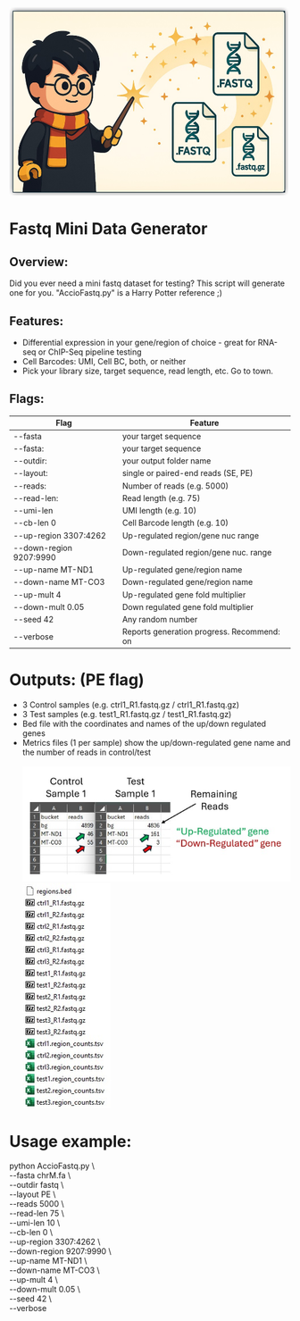 <img src="./media/banner.jpg"  width="500"><br>
# Fastq Mini Data Generator

## Overview:
Did you ever need a mini fastq dataset for testing? This script will generate one for you. "AccioFastq.py" is a Harry Potter reference ;)

## Features:
- Differential expression in your gene/region of choice - great for RNA-seq or ChIP-Seq pipeline testing
- Cell Barcodes: UMI, Cell BC, both, or neither
- Pick your library size, target sequence, read length, etc. Go to town.

## Flags:
| Flag | Feature |
|---|---|
| --fasta | your target sequence |
|--fasta: |your target sequence|
|--outdir: |your output folder name|
|--layout: |single or paired-end reads (SE, PE)|
|--reads: |Number of reads (e.g. 5000)|
|--read-len: |Read length (e.g. 75)|
|--umi-len |UMI length (e.g. 10)|
|--cb-len 0|Cell Barcode length (e.g. 10)|
|--up-region 3307:4262|Up-regulated region/gene nuc range|
|--down-region 9207:9990|Down-regulated region/gene nuc. range|
|--up-name MT-ND1|Up-regulated gene/region name|
|--down-name MT-CO3|Down-regulated gene/region name|
|--up-mult 4|Up-regulated gene fold multiplier|
|--down-mult 0.05|Down regulated gene fold multiplier|
|--seed 42|Any random number|
|--verbose|Reports generation progress. Recommend: on|

# Outputs: (PE flag)
- 3 Control samples (e.g. ctrl1_R1.fastq.gz / ctrl1_R1.fastq.gz)
- 3 Test samples (e.g. test1_R1.fastq.gz / test1_R1.fastq.gz)
- Bed file with the coordinates and names of the up/down regulated genes
- Metrics files (1 per sample) show the up/down-regulated gene name and the number of reads in control/test<br><br>
![genReport.jpg](./media/genReport.jpg)<br>
![files](./media/files.jpg)

# Usage example:
python AccioFastq.py \\<br>
    --fasta chrM.fa \\<br>
    --outdir fastq \\<br>
    --layout PE \\<br>
    --reads 5000 \\<br>
    --read-len 75 \\<br>
    --umi-len 10 \\<br>
    --cb-len 0 \\<br>
    --up-region 3307:4262 \\<br>
    --down-region 9207:9990 \\<br>
    --up-name MT-ND1 \\<br>
    --down-name MT-CO3 \\<br>
    --up-mult 4 \\<br>
    --down-mult 0.05 \\<br>
    --seed 42 \\<br>
    --verbose